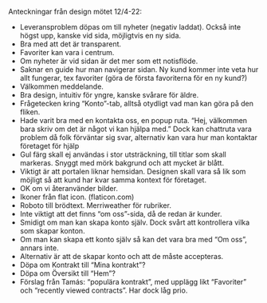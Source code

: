 Anteckningar från design mötet 12/4-22:
* Leveransproblem döpas om till nyheter (negativ laddat). Också inte högst upp, kanske vid sida, möjligtvis en ny sida. 
* Bra med att det är transparent.
* Favoriter kan vara i centrum. 
* Om nyheter är vid sidan är det mer som ett notisflöde.
* Saknar en guide hur man navigerar sidan. Ny kund kommer inte veta hur allt fungerar, tex favoriter (göra de första favoriterna för en ny kund?)
* Välkommen meddelande. 
* Bra design, intuitiv för yngre, kanske svårare för äldre.
* Frågetecken kring “Konto”-tab, alltså otydligt vad man kan göra på den fliken.
* Hade varit bra med en kontakta oss, en popup ruta. “Hej, välkommen bara skriv om det är något vi kan hjälpa med.” Dock kan chattruta vara problem då folk förväntar sig svar, alternativ kan vara hur man kontaktar företaget för hjälp
* Gul färg skall ej användas i stor utsträckning, till titlar som skall markeras. Snyggt med mörk bakgrund och att mycket är blått. 
* Viktigt är att portalen liknar hemsidan. Designen skall vara så lik som möjligt så att kund har kvar samma kontext för företaget.
* OK om vi återanvänder bilder.
* Ikoner från flat icon. (flaticon.com)
* Roboto till brödtext. Merriweather för rubriker.
* Inte viktigt att det finns “om oss”-sida, då de redan är kunder. 
* Smidigt om man kan skapa konto själv. Dock svårt att kontrollera vilka som skapar konton.
* Om man kan skapa ett konto själv så kan det vara bra med “Om oss”, annars inte.
* Alternativ är att de skapar konto och att de måste accepteras.
* Döpa om Kontrakt till “Mina kontrakt”?
* Döpa om Översikt till “Hem”?
* Förslag från Tamás: “populära kontrakt”, med upplägg likt “Favoriter” och “recently viewed contracts”. Har dock låg prio.


